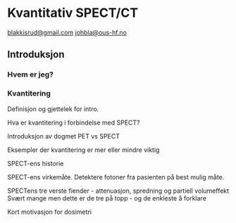 # Kvantitativ SPECT/CT
blakkisrud@gmail.com
johbla@ous-hf.no

## Introduksjon

### Hvem er jeg?

### Kvantitering

Definisjon og gjettelek for intro.

Hva er kvantitering i forbindelse med SPECT?

Introduksjon av dogmet PET vs SPECT

Eksempler der kvantitering er mer eller mindre viktig

SPECT-ens historie

SPECT-ens virkemåte. Detektere fotoner fra pasienten på best mulig måte. 

SPECTens tre verste fiender - attenuasjon, spredning og partiell volumeffekt
Svært mange men dette er de tre på topp - og de enkleste å forklare

Kort motivasjon for dosimetri



<!--stackedit_data:
eyJoaXN0b3J5IjpbLTEzMjE3NjU5OSwtMTkyMzUxMTEwMSwtMT
YzMDExOTMxMCwtMTAwODU0ODExNCwtNjM5NDAyMjg0LC0xMDA4
NTQ4MTE0XX0=
-->